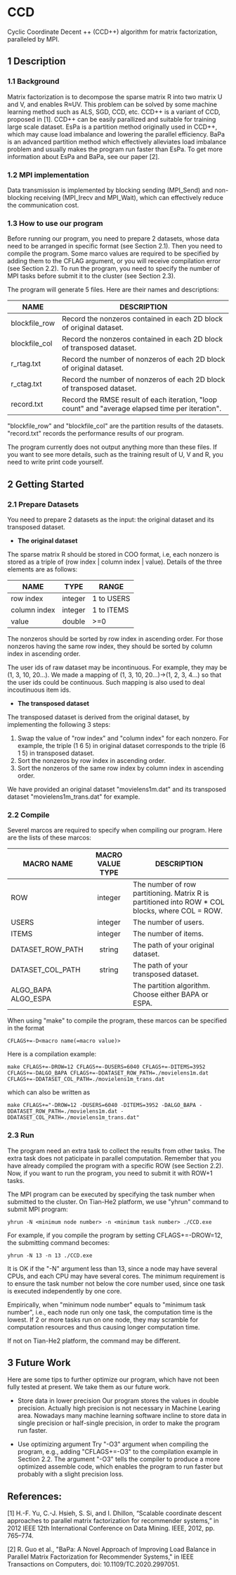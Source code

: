 # CCD
Cyclic Coordinate Decent ++ (CCD++) algorithm for matrix factorization, paralleled by MPI.

## 1 Description

### 1.1 Background

Matrix factorization is to decompose the sparse matrix R into two matrix U and V, and enables R≈UV. This problem can be solved by some machine learning method such as ALS, SGD, CCD, etc. CCD++ is a variant of CCD, proposed in [1]. CCD++ can be easily parallized and suitable for training large scale dataset. EsPa is a partition method originally used in CCD++, which may cause load imbalance and lowering the parallel efficiency. BaPa is an advanced partition method which effectively alleviates load imbalance problem and usually makes the program run faster than EsPa. To get more information about EsPa and BaPa, see our paper [2].

### 1.2 MPI implementation

Data transmission is implemented by blocking sending (MPI_Send) and non-blocking receiving (MPI_Irecv and MPI_Wait), which can effectively reduce the communication cost.

### 1.3 How to use our program

Before running our program, you need to prepare 2 datasets, whose data need to be arranged in specific format (see Section 2.1). Then you need to compile the program. Some marco values are required to be specified by adding them to the CFLAG argument, or you will receive compilation error (see Section 2.2). To run the program, you need to specify the number of MPI tasks before submit it to the cluster (see Section 2.3).

The program will generate 5 files. Here are their names and descriptions:

|NAME	|		DESCRIPTION |
| --- | --- |
|blockfile_row	|	Record the nonzeros contained in each 2D block of original dataset. |
|blockfile_col	|	Record the nonzeros contained in each 2D block of transposed dataset. |
|r_rtag.txt		|	Record the number of nonzeros of each 2D block of original dataset. |
|r_ctag.txt		|	Record the number of nonzeros of each 2D block of transposed dataset. |
|record.txt		|	Record the RMSE result of each iteration, "loop count" and "average elapsed time per iteration". |

"blockfile_row" and "blockfile_col" are the partition results of the datasets. "record.txt" records the performance results of our program.

The program currently does not output anything more than these files. If you want to see more details, such as the training result of U, V and R, you need to write print code yourself.


## 2 Getting Started

### 2.1 Prepare Datasets

You need to prepare 2 datasets as the input: the original dataset and its transposed dataset.

* **The original dataset**

The sparse matrix R should be stored in COO format, i.e, each nonzero is stored as a triple of (row index | column index | value). Details of the three elements are as follows:

|NAME			    | TYPE			|    RANGE       |
| --- | :---: | --- |
|row index	  | integer	  |		1 to USERS   |
|column index | integer	  |		1 to ITEMS   |
|value			  | double		| 	>=0          |

The nonzeros should be sorted by row index in ascending order. For those nonzeros having the same row index, they should be sorted by column index in ascending order.

The user ids of raw dataset may be incontinuous. For example, they may be (1, 3, 10, 20...). We made a mapping of (1, 3, 10, 20...)->(1, 2, 3, 4...) so that the user ids could be continuous. Such mapping is also used to deal incoutinuous item ids.

* **The transposed dataset**

The transposed dataset is derived from the original dataset, by implementing the following 3 steps:
1. Swap the value of "row index" and "column index" for each nonzero. For example, the triple (1  6  5) in original dataset corresponds to the triple (6  1  5) in transposed dataset.
2. Sort the nonzeros by row index in ascending order.
3. Sort the nonzeros of the same row index by column index in ascending order.

We have provided an original dataset "movielens1m.dat" and its transposed dataset "movielens1m_trans.dat" for example.

### 2.2 Compile

Severel marcos are required to specify when compiling our program. Here are the lists of these marcos:

|  MACRO NAME        |   MACRO VALUE TYPE  |   DESCRIPTION |
| --- | :---: | --- |
|      ROW           |        integer      | The number of row partitioning. Matrix R is partitioned into ROW * COL blocks, where COL = ROW. |
|      USERS         |        integer      | The number of users. |
|      ITEMS         |        integer      | The number of items. |
| DATASET_ROW_PATH   |        string       | The path of your original dataset. |
| DATASET_COL_PATH   |        string       | The path of your transposed dataset. |
|ALGO_BAPA ALGO_ESPA |                     | The partition algorithm. Choose either BAPA or ESPA. |

When using "make" to compile the program, these marcos can be specified in the format 

```
CFLAGS+=-D<macro name(=macro value)>
```

Here is a compilation example:

```
make CFLAGS+=-DROW=12 CFLAGS+=-DUSERS=6040 CFLAGS+=-DITEMS=3952 CFLAGS+=-DALGO_BAPA CFLAGS+=-DDATASET_ROW_PATH=./movielens1m.dat CFLAGS+=-DDATASET_COL_PATH=./movielens1m_trans.dat
```

which can also be written as

```
make CFLAGS+="-DROW=12 -DUSERS=6040 -DITEMS=3952 -DALGO_BAPA -DDATASET_ROW_PATH=./movielens1m.dat -DDATASET_COL_PATH=./movielens1m_trans.dat"
```

### 2.3 Run

The program need an extra task to collect the results from other tasks. The extra task does not paticipate in parallel computation.  Remember that you have already compiled the program with a specific ROW (see Section 2.2). Now, if you want to run the program, you need to submit it with ROW+1 tasks.

The MPI program can be executed by specifying the task number when submitted to the cluster. On Tian-He2 platform, we use "yhrun" command to submit MPI program:

```
yhrun -N <minimum node number> -n <minimum task number> ./CCD.exe
```

For example, if you compile the program by setting CFLAGS+=-DROW=12, the submitting command becomes:

```
yhrun -N 13 -n 13 ./CCD.exe
```

It is OK if the "-N" argument less than 13, since a node may have several CPUs, and each CPU may have several cores. The minimum requirement is to ensure the task number not below the core number used, since one task is executed independently by one core.

Empirically, when "minimum node number" equals to "minimum task number", i.e., each node run only one task, the computation time is the lowest. If 2 or more tasks run on one node, they may scramble for computation resources and thus causing longer computation time.

If not on Tian-He2 platform, the command may be different.

## 3 Future Work
Here are some tips to further optimize our program, which have not been fully tested at present. We take them as our future work.

* Store data in lower precision
Our program stores the values in double precision. Actually high precision is not necessary in Machine Learing area. Nowadays many machine learning software incline to store data in single precision or half-single precision, in order to make the program run faster.

* Use optimizing argument 
Try "-O3" argument when compiling the program, e.g., adding "CFLAGS+=-O3" to the compilation example in Section 2.2. The argument "-O3" tells the compiler to produce a more optimized assemble code, which enables the program to run faster but probably with a slight precision loss.


## References:
[1] H.-F. Yu, C.-J. Hsieh, S. Si, and I. Dhillon, “Scalable coordinate descent approaches to parallel matrix factorization for recommender systems,” in 2012 IEEE 12th International Conference on Data Mining. IEEE, 2012, pp. 765–774.

[2] R. Guo et al., "BaPa: A Novel Approach of Improving Load Balance in Parallel Matrix Factorization for Recommender Systems," in IEEE Transactions on Computers, doi: 10.1109/TC.2020.2997051.
